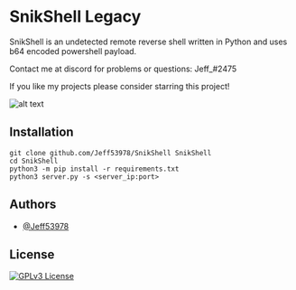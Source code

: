 # SnikShell Legacy
SnikShell is an undetected remote reverse shell written in Python and uses b64 encoded powershell payload.

Contact me at discord for problems or questions: Jeff_#2475

If you like my projects please consider starring this project!

![alt text](https://i.imgur.com/u6se7IM.png)

## Installation

```
git clone github.com/Jeff53978/SnikShell SnikShell
cd SnikShell
python3 -m pip install -r requirements.txt
python3 server.py -s <server_ip:port>
```
## Authors

- [@Jeff53978](https://www.github.com/Jeff53978)

## License

[![GPLv3 License](https://img.shields.io/badge/License-GPL%20v3-yellow.svg)](https://opensource.org/licenses/)

